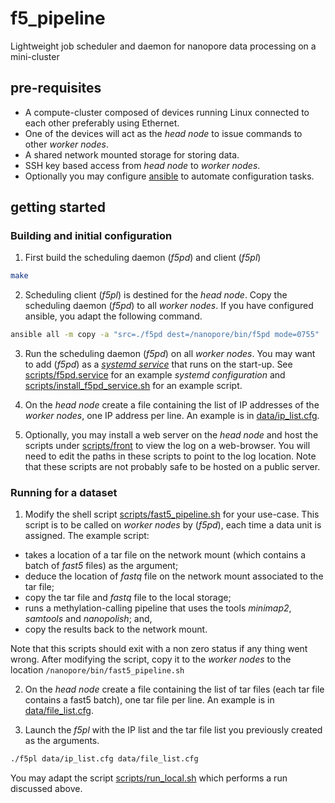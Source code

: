 # f5_pipeline

Lightweight job scheduler and daemon for nanopore data processing on a mini-cluster


## pre-requisites

- A compute-cluster composed of devices running Linux connected to each other preferably using Ethernet.
- One of the devices will act as the *head node* to issue commands to other *worker nodes*.
- A shared network mounted storage for storing data.
- SSH key based access from *head node* to *worker nodes*.
- Optionally you may configure [ansible](https://docs.ansible.com/ansible/latest/index.html) to automate configuration tasks.

## getting started

### Building and initial configuration

1. First build the scheduling daemon (*f5pd*) and client (*f5pl*)

```sh
make
```

2. Scheduling client (*f5pl*) is destined for the *head node*. Copy the scheduling daemon (*f5pd*) to all *worker nodes*. If you have configured ansible, you adapt the following command.

```sh
ansible all -m copy -a "src=./f5pd dest=/nanopore/bin/f5pd mode=0755"
```

3. Run the scheduling daemon (*f5pd*) on all *worker nodes*. You may want to add (*f5pd*) as a *[systemd service](http://manpages.ubuntu.com/manpages/cosmic/man5/systemd.service.5.html)* that runs on the start-up. See [scripts/f5pd.service](https://github.com/hasindu2008/f5_pipeline/blob/master/scripts/f5pd.service) for an example *systemd configuration* and  [scripts/install_f5pd_service.sh](https://github.com/hasindu2008/f5_pipeline/blob/master/scripts/install_f5pd_service.sh) for an example script.

4. On the *head node* create a file containing the list of IP addresses of the *worker nodes*, one IP address per line. An example is in [data/ip_list.cfg](https://github.com/hasindu2008/f5_pipeline/blob/master/data/ip_list.cfg).

5. Optionally, you may install a web server on the *head node* and host the scripts under [scripts/front](https://github.com/hasindu2008/f5_pipeline/tree/master/scripts/front) to view the log on a web-browser. You will need to edit the paths in these scripts to point to the log location. Note that these scripts are not probably safe to be hosted on a public server.

### Running for a dataset

1. Modify the shell script [scripts/fast5_pipeline.sh](https://github.com/hasindu2008/f5_pipeline/blob/master/scripts/fast5_pipeline.sh) for your use-case. This script is to be called on *worker nodes* by (*f5pd*), each time a data unit is assigned. The example script:
  - takes a location of a tar file on the network mount (which contains a batch of *fast5* files) as the argument;
  - deduce the location of *fastq* file on the network mount associated to the tar file;
  - copy the tar file and *fastq* file to the local storage;
  - runs a methylation-calling pipeline that uses the tools *minimap2*, *samtools* and *nanopolish*; and,
  - copy the results back to the network mount.

  Note that this scripts should exit with a non zero status if any thing went wrong. After modifying the script, copy it to the *worker nodes* to the location `/nanopore/bin/fast5_pipeline.sh`


2. On the *head node* create a file containing the list of tar files (each tar file contains a fast5 batch), one tar file per line. An example is in [data/file_list.cfg](https://github.com/hasindu2008/f5_pipeline/blob/master/data/file_list.cfg).

3. Launch the *f5pl* with the IP list and the tar file list you previously created as the arguments.

```sh
./f5pl data/ip_list.cfg data/file_list.cfg
```

  You may adapt the script [scripts/run_local.sh](https://github.com/hasindu2008/f5_pipeline/blob/master/scripts/run_local.sh) which performs a run discussed above.
